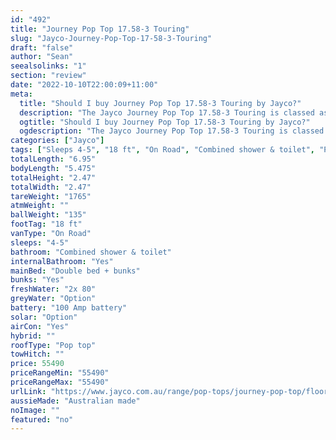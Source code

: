 ```yaml
---
id: "492"
title: "Journey Pop Top 17.58-3 Touring"
slug: "Jayco-Journey-Pop-Top-17-58-3-Touring"
draft: "false"
author: "Sean"
seealsolinks: "1"
section: "review"
date: "2022-10-10T22:00:09+11:00"
meta:
  title: "Should I buy Journey Pop Top 17.58-3 Touring by Jayco?"
  description: "The Jayco Journey Pop Top 17.58-3 Touring is classed as On Road, and sleeps 4-5 people. It is Australian made and comes in at 18 ft. It generally has Combined shower & toilet."
  ogtitle: "Should I buy Journey Pop Top 17.58-3 Touring by Jayco?"
  ogdescription: "The Jayco Journey Pop Top 17.58-3 Touring is classed as On Road, and sleeps 4-5 people. It is Australian made and comes in at 18 ft. It generally has Combined shower & toilet."
categories: ["Jayco"]
tags: ["Sleeps 4-5", "18 ft", "On Road", "Combined shower & toilet", "Pop top", "50 - 60k", "Australian made"]
totalLength: "6.95"
bodyLength: "5.475"
totalHeight: "2.47"
totalWidth: "2.47"
tareWeight: "1765"
atmWeight: ""
ballWeight: "135"
footTag: "18 ft"
vanType: "On Road"
sleeps: "4-5"
bathroom: "Combined shower & toilet"
internalBathroom: "Yes"
mainBed: "Double bed + bunks"
bunks: "Yes"
freshWater: "2x 80"
greyWater: "Option"
battery: "100 Amp battery"
solar: "Option"
airCon: "Yes"
hybrid: ""
roofType: "Pop top"
towHitch: ""
price: 55490
priceRangeMin: "55490"
priceRangeMax: "55490"
urlLink: "https://www.jayco.com.au/range/pop-tops/journey-pop-top/floor-plans/touring/journey-1758-3jy-my22"
aussieMade: "Australian made"
noImage: ""
featured: "no"
---
```

